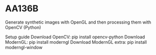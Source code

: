 # AA136B
Generate synthetic images with OpenGL and then processing them with OpenCV (Python)


Setup guide
Download OpenCV: pip install opencv-python
Download ModernGL: pip install moderngl
Download ModernGL extra: pip install moderngl-window